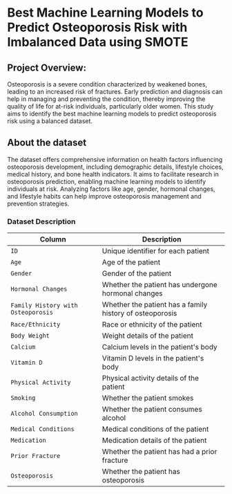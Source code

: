 # Best Machine Learning Models to Predict Osteoporosis Risk with Imbalanced Data using SMOTE
## Project Overview:
Osteoporosis is a severe condition characterized by weakened bones, leading to an increased risk of fractures. Early prediction and diagnosis can help in managing and preventing the condition, thereby improving the quality of life for at-risk individuals, particularly older women. This study aims to identify the best machine learning models to predict osteoporosis risk using a balanced dataset.

## About the dataset
The dataset offers comprehensive information on health factors influencing osteoporosis development, including demographic details, lifestyle choices, medical history, and bone health indicators. It aims to facilitate research in osteoporosis prediction, enabling machine learning models to identify individuals at risk. Analyzing factors like age, gender, hormonal changes, and lifestyle habits can help improve osteoporosis management and prevention strategies.

### Dataset Description
| Column                           | Description                                                |
|----------------------------------|------------------------------------------------------------|
| `ID`                             | Unique identifier for each patient                         |
| `Age`                            | Age of the patient                                         |
| `Gender`                         | Gender of the patient                                      |
| `Hormonal Changes`               | Whether the patient has undergone hormonal changes         |
| `Family History with Osteoporosis` | Whether the patient has a family history of osteoporosis   |
| `Race/Ethnicity`                 | Race or ethnicity of the patient                           |
| `Body Weight`                    | Weight details of the patient                              |
| `Calcium`                        | Calcium levels in the patient's body                       |
| `Vitamin D`                      | Vitamin D levels in the patient's body                     |
| `Physical Activity`              | Physical activity details of the patient                   |
| `Smoking`                        | Whether the patient smokes                                 |
| `Alcohol Consumption`            | Whether the patient consumes alcohol                       |
| `Medical Conditions`             | Medical conditions of the patient                          |
| `Medication`                     | Medication details of the patient                          |
| `Prior Fracture`                 | Whether the patient has had a prior fracture               |
| `Osteoporosis`                   | Whether the patient has osteoporosis                       |
